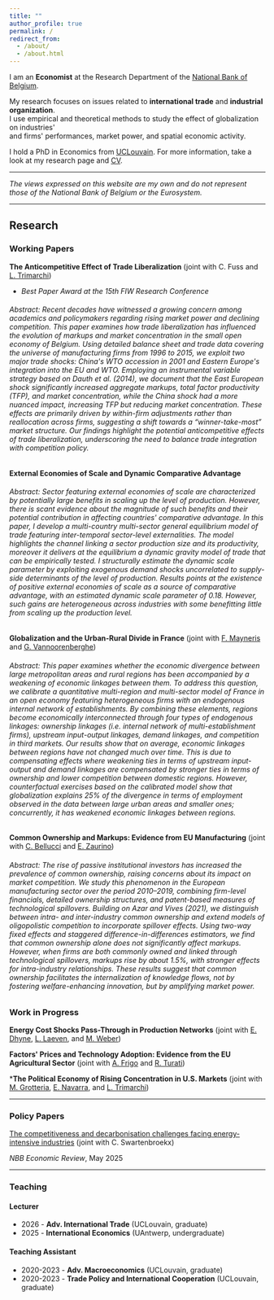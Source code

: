 ```yaml
---
title: ""
author_profile: true
permalink: /
redirect_from: 
  - /about/
  - /about.html
---
```


I am an **Economist** at the Research Department of the [National Bank of Belgium](https://www.nbb.be/en).

My research focuses on issues related to **international trade** and **industrial organization**.<br/>
I use empirical and theoretical methods to study the effect of globalization on industries'<br/> 
and firms' performances, market power, and spatial economic activity. 

I hold a PhD in Economics from [UCLouvain](https://www.uclouvain.be/en). For more information, take a look at my research page and [CV](files/CV.pdf).

---

*The views expressed on this website are my own and do not represent those of the National Bank of Belgium or the Eurosystem.*

---

## Research

### Working Papers 

**The Anticompetitive Effect of Trade Liberalization** (joint with C. Fuss and [L. Trimarchi](https://ltrimarchi.wixsite.com/site))

- *Best Paper Award at the 15th FIW Research Conference*
  
###### Abstract: Recent decades have witnessed a growing concern among academics and policymakers regarding rising market power and declining competition. This paper examines how trade liberalization has influenced the evolution of markups and market concentration in the small open economy of Belgium. Using detailed balance sheet and trade data covering the universe of manufacturing firms from 1996 to 2015, we exploit two major trade shocks: China's WTO accession in 2001 and Eastern Europe's integration into the EU and WTO. Employing an instrumental variable strategy based on Dauth et al. (2014), we document that the East European shock significantly increased aggregate markups, total factor productivity (TFP), and market concentration, while the China shock had a more nuanced impact, increasing TFP but reducing market concentration. These effects are primarily driven by within-firm adjustments rather than reallocation across firms, suggesting a shift towards a “winner-take-most” market structure. Our findings highlight the potential anticompetitive effects of trade liberalization, underscoring the need to balance trade integration with competition policy.

**External Economies of Scale and Dynamic Comparative Advantage**

###### Abstract: Sector featuring external economies of scale are characterized by potentially large benefits in scaling up the level of production. However, there is scant evidence about the magnitude of such benefits and their potential contribution in affecting countries' comparative advantage. In this paper, I develop a multi-country multi-sector general equilibrium model of trade featuring inter-temporal sector-level externalities. The model highlights the channel linking a sector  production size and its productivity, moreover it delivers at the equilibrium a dynamic gravity model of trade that can be empirically tested. I structurally estimate the dynamic scale parameter by exploiting exogenous demand shocks uncorrelated to supply-side determinants of the level of production. Results points at the existence of positive external economies of scale as a source of comparative advantage, with an estimated dynamic scale parameter of 0.18. However, such gains are heterogeneous across industries with some benefitting little from scaling up the production level.

**Globalization and the Urban-Rural Divide in France** (joint with [F. Mayneris](http://www.florianmayneris.ca) and [G. Vannoorenberghe](https://sites.google.com/site/gvannoor))

###### Abstract: This paper examines whether the economic divergence between large metropolitan areas and rural regions has been accompanied by a weakening of economic linkages between them. To address this question, we calibrate a quantitative multi-region and multi-sector model of France in an open economy featuring heterogeneous firms with an endogenous internal network of establishments. By combining these elements, regions become economically interconnected through four types of endogenous linkages: ownership linkages (i.e. internal network of multi-establishment firms), upstream input-output linkages, demand linkages, and competition in third markets.  Our results show that on average, economic linkages between regions have not changed much over time. This is due to compensating effects where weakening ties in terms of upstream input-output and demand linkages are compensated by stronger ties in terms of ownership and lower competition between domestic regions. However, counterfactual exercises based on the calibrated model show that globalization explains 25\% of the divergence in terms of employment observed in the data between large urban areas and smaller ones; concurrently, it has weakened economic linkages between regions.

**Common Ownership and Markups: Evidence from EU Manufacturing** (joint with [C. Bellucci](https://sites.google.com/imtlucca.it/chiara-bellucci/research) and [E. Zaurino](https://www.elenazaurino.com/))

###### Abstract: The rise of passive institutional investors has increased the prevalence of common ownership, raising concerns about its impact on market competition. We study this phenomenon in the European manufacturing sector over the period 2010–2019, combining firm-level financials, detailed ownership structures, and patent-based measures of technological spillovers. Building on Azar and Vives (2021), we distinguish between intra- and inter-industry common ownership and extend models of oligopolistic competition to incorporate spillover effects. Using two-way fixed effects and staggered difference-in-differences estimators, we find that common ownership alone does not significantly affect markups. However, when firms are both commonly owned and linked through technological spillovers, markups rise by about 1.5\%, with stronger effects for intra-industry relationships. These results suggest that common ownership facilitates the internalization of knowledge flows, not by fostering welfare-enhancing innovation, but by amplifying market power.

### Work in Progress

**Energy Cost Shocks Pass-Through in Production Networks** (joint with [E. Dhyne](https://sites.google.com/view/emmanueldhyne/home), [L. Laeven](https://sites.google.com/site/laevenl/home), and [M. Weber](https://bfi.uchicago.edu/scholar/michael-weber/))

**Factors' Prices and Technology Adoption: Evidence from the EU Agricultural Sector** (joint with [A. Frigo](https://annalisafrigo.weebly.com) and [R. Turati](https://sites.google.com/view/riccardoturati))

***The Political Economy of Rising Concentration in U.S. Markets** (joint with ​​​[M. Grotteria](https://sites.google.com/site/marcogrotteria/home), [E. Navarra](https://sites.google.com/view/elisanavarra), and [L. Trimarchi](https://ltrimarchi.wixsite.com/site))


---

### Policy Papers

[The competitiveness and decarbonisation challenges facing energy-intensive industries](https://www.nbb.be/en/publications-and-research/publications/all-publications/competitiveness-and-decarbonisation) (joint with C. Swartenbroekx)

*NBB Economic Review*, May 2025

---

### Teaching

#### Lecturer
- 2026 - **Adv. International Trade** (UCLouvain, graduate)
- 2025 - **International Economics** (UAntwerp, undergraduate)   

#### Teaching Assistant
- 2020-2023 - **Adv. Macroeconomics** (UCLouvain, graduate)
- 2020-2023 - **Trade Policy and International Cooperation** (UCLouvain, graduate)

